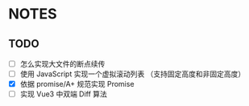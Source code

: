 # NOTES

## TODO

- [ ] 怎么实现大文件的断点续传
- [ ] 使用 JavaScript 实现一个虚拟滚动列表 （支持固定高度和非固定高度）
- [x] 依据 promise/A+ 规范实现 Promise
- [ ] 实现 Vue3 中双端 Diff 算法
